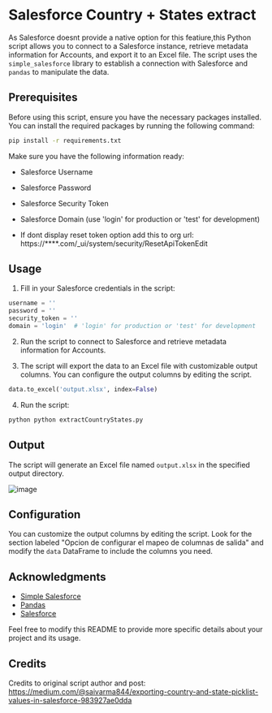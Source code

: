 
# Salesforce Country + States extract


As Salesforce doesnt provide a native option for this featiure,this Python script allows you to connect to a Salesforce instance, retrieve metadata information for Accounts, and export it to an Excel file. The script uses the `simple_salesforce` library to establish a connection with Salesforce and `pandas` to manipulate the data.

## Prerequisites

Before using this script, ensure you have the necessary packages installed. You can install the required packages by running the following command:

```bash
pip install -r requirements.txt
```



Make sure you have the following information ready:

- Salesforce Username
- Salesforce Password
- Salesforce Security Token
- Salesforce Domain (use 'login' for production or 'test' for development)

-   If dont display reset token option add this to org url: https://****.com/_ui/system/security/ResetApiTokenEdit


## Usage

1. Fill in your Salesforce credentials in the script:

```python
username = ''
password = ''
security_token = ''
domain = 'login'  # 'login' for production or 'test' for development
```

2. Run the script to connect to Salesforce and retrieve metadata information for Accounts.

3. The script will export the data to an Excel file with customizable output columns. You can configure the output columns by editing the script.

```python
data.to_excel('output.xlsx', index=False)
```

4. Run the script:

```bash
python python extractCountryStates.py
```

## Output

The script will generate an Excel file named `output.xlsx` in the specified output directory.

![image](https://github.com/psagredo99/extractCountryStatesSalesforce/assets/72439144/9f036307-23b8-4ed4-b6e5-00cca20ee296)


## Configuration

You can customize the output columns by editing the script. Look for the section labeled "Opcion de configurar el mapeo de columnas de salida" and modify the `data` DataFrame to include the columns you need.

## Acknowledgments

- [Simple Salesforce](https://pypi.org/project/simple-salesforce/)
- [Pandas](https://pypi.org/project/pandas/)
- [Salesforce](https://www.salesforce.com/)

Feel free to modify this README to provide more specific details about your project and its usage.

## Credits
Credits to original script author and post:
https://medium.com/@saivarma844/exporting-country-and-state-picklist-values-in-salesforce-983927ae0dda
